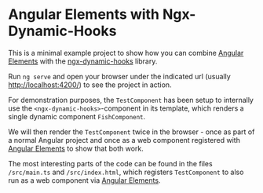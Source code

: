 # Angular Elements with Ngx-Dynamic-Hooks

This is a minimal example project to show how you can combine [Angular Elements](https://angular.io/guide/elements) with the [ngx-dynamic-hooks](https://github.com/MTobisch/ngx-dynamic-hooks) library.

Run `ng serve` and open your browser under the indicated url (usually [http://localhost:4200/](http://localhost:4200/)) to see the project in action.

For demonstration purposes, the `TestComponent` has been setup to internally use the `<ngx-dynamic-hooks>`-component in its template, which renders a single dynamic component `FishComponent`. 

We will then render the `TestComponent` twice in the browser - once as part of a normal Angular project and once as a web component registered with [Angular Elements](https://angular.io/guide/elements) to show that both work.

The most interesting parts of the code can be found in the files `/src/main.ts` and `/src/index.html`, which registers `TestComponent` to also run as a web component via [Angular Elements](https://angular.io/guide/elements).